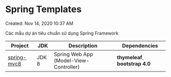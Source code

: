# Spring Templates

Created: Nov 14, 2020 10:37 AM

Các mẫu dự án tiêu chuẩn sử dụng Spring Framework

| Project | JDK | Description | Dependencies |
| --- | --- | --- | --- |
| [spring-mvc8](https://github.com/vietvo90s/spring-templates/tree/main/mvc-java8) | JDK 8 | Spring Web App (Model-View-Controller) | **thymeleaf**, **bootstrap 4.0** |